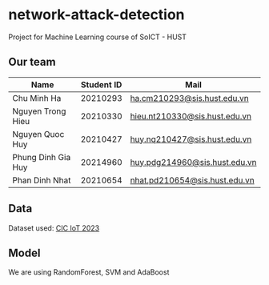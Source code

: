 # network-attack-detection

Project for Machine Learning course of SoICT - HUST

## Our team
| Name              |  Student ID | Mail                           |
|-------------------|-------------|--------------------------------|
| Chu Minh Ha       | 20210293    | ha.cm210293@sis.hust.edu.vn    |
| Nguyen Trong Hieu | 20210330    | hieu.nt210330@sis.hust.edu.vn  |
| Nguyen Quoc Huy   | 20210427    | huy.nq210427@sis.hust.edu.vn   | 
| Phung Dinh Gia Huy| 20214960    | huy.pdg214960@sis.hust.edu.vn  |
| Phan Dinh Nhat    | 20210654    | nhat.pd210654@sis.hust.edu.vn  | 

## Data

Dataset used: [CIC IoT 2023](https://doi.org/10.20944/preprints202305.0443.v1)

## Model

We are using RandomForest, SVM and AdaBoost